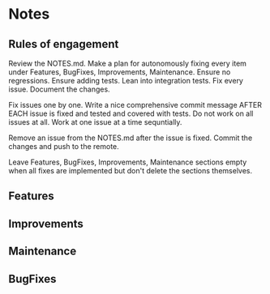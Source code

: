 # Notes

## Rules of engagement

Review the NOTES.md. Make a plan for autonomously fixing every item under Features, BugFixes, Improvements, Maintenance. Ensure no regressions. Ensure adding tests. Lean into integration tests. Fix every issue. Document the changes.

Fix issues one by one. Write a nice comprehensive commit message AFTER EACH issue is fixed and tested and covered with tests. Do not work on all issues at all. Work at one issue at a time sequntially. 

Remove an issue from the NOTES.md after the issue is fixed. Commit the changes and push to the remote.

Leave Features, BugFixes, Improvements, Maintenance sections empty when all fixes are implemented but don't delete the sections themselves.

## Features

## Improvements

## Maintenance

## BugFixes

